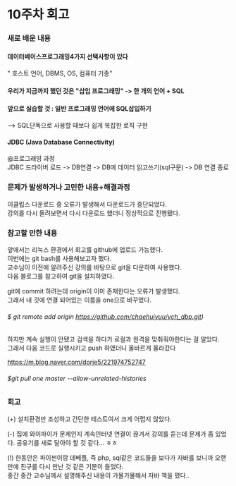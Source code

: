 # 10주차 회고

### 새로 배운 내용   
#### 데이터베이스프로그래밍4가지 선택사항이 있다   
" 호스트 언어, DBMS, OS, 컴퓨터 기종"   

#### 우리가 지금까지 했던 것은 "삽입 프로그래밍" -> 한 개의 언어 + SQL   

#### 앞으로 실습할 것 : 일반 프로그래밍 언어에 SQL삽입하기   
--> SQL단독으로 사용할 때보다 쉽게 복잡한 로직 구현   

#### JDBC (Java Database Connectivity)    

@프로그래밍 과정   
JDBC 드라이버 로드 -> DB연결 -> DB에 데이터 읽고쓰기(sql구문) -> DB 연결 종료


### 문제가 발생하거나 고민한 내용+해결과정    
   
이클립스 다운로드 중 오류가 발생해서 다운로드가 중단되었다.    
강의를 다시 돌려보면서 다시 다운로드 했더니 정상적으로 진행됐다.    

### 참고할 만한 내용    
    
앞에서는 리눅스 환경에서 회고를 github에 업로드 가능했다.    
이번에는 git bash를 사용해보고자 했다.    
교수님이 이전에 알려주신 강의를 바탕으로 git을 다운하여 사용했다.   
다음 블로그를 참고하여 git을 설치하였다.        

git에 commit 하려는데 origin이 이미 존재한다는 오류가 발생했다.   
그래서 내 깃에 연결 되어있는 이름을 one으로 바꾸었다.    
###### $ git remote add origin https://github.com/chaehuiyuu/ych_dbp.git)   

하지만 계속 실행이 안됐고 검색을 하다가 로컬과 원격을 맞춰줘야한다는 걸 알았다.  
그래서 다음 코드로 실행시키고 push 하였더니 올바르게 올라갔다   


https://m.blog.naver.com/dorje5/221974752747

###### $git pull one master --allow-unrelated-histories



### 회고   

(+) 설치환경만 조성하고 간단한 테스트여서 크게 어렵지 않았다.    

(-) 집에 와이파이가 문제인지 계속인터넷 연결이 끊겨서 강의를 듣는데 문제가 좀 있었다.    공유기를 새로 달아야 할 것 같다... ㅎㅎ    

(!) 한동안은 파이썬이랑 데베플, 즉 php, sql같은 코드들을 보다가 자바를 보니까 오랜만에 친구를 다시 만난 것 같은 기분이 들었다.   
중간 중간 교수님께서 설명해주신 내용이 가물가물해서 자바 책을 폈다..   
